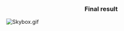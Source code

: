 ### <p align="center">Final result</p>
![Skybox.gif](https://github.com/DenDunno/Introduction-to-OpenGL/blob/master/Progress%20in%20gifs/Skybox.gif?raw=true)
